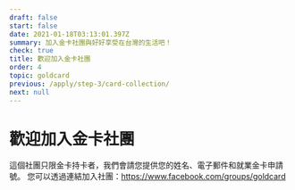 ```yaml
---
draft: false
start: false
date: 2021-01-18T03:13:01.397Z
summary: 加入金卡社團與好好享受在台灣的生活吧！
check: true
title: 歡迎加入金卡社團
order: 4
topic: goldcard
previous: /apply/step-3/card-collection/
next: null
---
```

# 歡迎加入金卡社團

這個社團只限金卡持卡者，我們會請您提供您的姓名、電子郵件和就業金卡申請號。
您可以透過連結加入社團：<https://www.facebook.com/groups/goldcard>